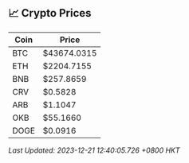 ## 📈 Crypto Prices

| Coin | Price |
| ---- | ----- |
| BTC | $43674.0315 |
| ETH | $2204.7155 |
| BNB | $257.8659 |
| CRV | $0.5828 |
| ARB | $1.1047 |
| OKB | $55.1660 |
| DOGE | $0.0916 |

_Last Updated: 2023-12-21 12:40:05.726 +0800 HKT_